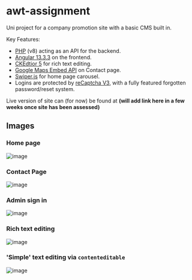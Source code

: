 # awt-assignment
Uni project for a company promotion site with a basic CMS built in.

Key Features:
- [PHP](https://www.php.net/docs.php) (v8) acting as an API for the backend.
- [Angular 13.3.3](https://angular.io/) on the frontend.
- [CKEdtior 5](https://ckeditor.com/ckeditor-5/) for rich text editing.
- [Google Maps Embed API](https://developers.google.com/maps/documentation/embed/get-started) on Contact page.
- [Swiper.js](https://swiperjs.com/) for home page carousel.
- Logins are protected by [reCaptcha V3](https://developers.google.com/recaptcha/docs/v3), with a fully featured forgotten password/reset system.

Live version of site can (for now) be found at **(will add link here in a few weeks once site has been assessed)**

## Images

### Home page
![image](https://user-images.githubusercontent.com/25041735/161451200-9ef4388e-89ea-4ec0-9766-612110344bfb.png)

### Contact Page
![image](https://user-images.githubusercontent.com/25041735/161451211-f4148bac-8c77-4edc-a31d-be09fa9b2b3f.png)

### Admin sign in
![image](https://user-images.githubusercontent.com/25041735/161451216-5e17467d-eefa-460f-91b5-0ba60f03b86a.png)

### Rich text editing
![image](https://user-images.githubusercontent.com/25041735/161451263-71c633e4-12e8-407f-a42d-d92c089cf905.png)

### 'Simple' text editing via `contenteditable`
![image](https://user-images.githubusercontent.com/25041735/161451385-e482f5a8-0ab2-4106-a75e-6b47c848bfea.png)
